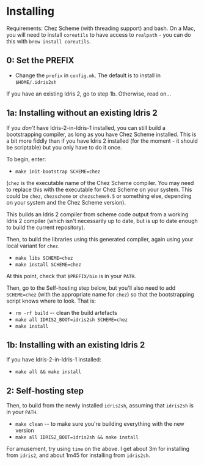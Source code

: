 Installing
==========

Requirements: Chez Scheme (with threading support) and bash. On a Mac, you
will need to install `coreutils` to have access to `realpath` - you can
do this with `brew install coreutils`.

0: Set the PREFIX
-----------------

* Change the `prefix` in `config.mk`. The default is to install in
  `$HOME/.idris2sh`

If you have an existing Idris 2, go to step 1b. Otherwise, read on...

1a: Installing without an existing Idris 2
------------------------------------------

If you *don't* have  Idris-2-in-Idris-1 installed, you can still build a
bootstrapping compiler, as long as you have Chez Scheme installed. This is a
bit more fiddly than if you have Idris 2 installed (for the moment - it should
be scriptable) but you only have to do it once.

To begin, enter:

* `make init-bootstrap SCHEME=chez`

(`chez` is the executable name of the Chez Scheme compiler.  You may need to
replace this with the executable for Chez Scheme on your system. This could be
`chez`, `chezscheme` or `chezscheme9.5` or something else, depending on your
system and the Chez Scheme version).

This builds an Idris 2 compiler from scheme code output from a working Idris 2
compiler (which isn't necessarily up to date, but is up to date enough to
build the current repository).

Then, to build the libraries using this generated compiler, again using your
local variant for `chez`.

* `make libs SCHEME=chez`
* `make install SCHEME=chez`

At this point, check that `$PREFIX/bin` is in your `PATH`.

Then, go to the Self-hosting step below, but you'll also need to add
`SCHEME=chez` (with the appropriate name for `chez`) so that the bootstrapping
script knows where to look.  That is:

* `rm -rf build` -- clean the build artefacts
* `make all IDRIS2_BOOT=idris2sh SCHEME=chez`
* `make install`

1b: Installing with an existing Idris 2
---------------------------------------

If you have Idris-2-in-Idris-1 installed: 

* `make all && make install`

2: Self-hosting step
--------------------

Then, to build from the newly installed `idris2sh`, assuming that `idris2sh`
is in your `PATH`.

* `make clean` -- to make sure you're building everything with the new version
* `make all IDRIS2_BOOT=idris2sh && make install`

For amusement, try using `time` on the above. I get about 3m for installing
from `idris2`, and about 1m45 for installing from `idris2sh`.
